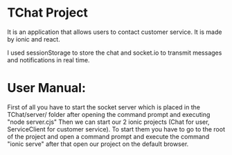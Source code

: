 # TChat Project

It is an application that allows users to contact customer service. It is made by ionic and react.

I used sessionStorage to store the chat and socket.io to transmit messages and notifications in real time.

# User Manual:

First of all you have to start the socket server which is placed in the TChat/server/ folder after opening the command prompt and executing "node server.cjs"
Then we can start our 2 ionic projects (Chat for user, ServiceClient for customer service).
To start them you have to go to the root of the project and open a command prompt and execute the command "ionic serve"
after that open our project on the default browser.
